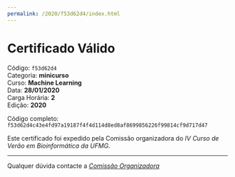 ```yaml
---
permalink: /2020/f53d62d4/index.html
---
```


# Certificado Válido

Código: `f53d62d4`<br>
Categoria: **minicurso**<br>
Curso: **Machine Learning**<br>
Data: **28/01/2020**<br>
Carga Horária: **2**<br>
Edição: **2020**<br>


Código completo: `f53d62d4c43e4fd97a19187f4f4d114d8ed8af8699856226f99814cf9d717d47`


Este certificado foi expedido pela Comissão organizadora do *IV Curso de Verão em Bioinformática da UFMG*.

----

Qualquer dúvida contacte a [_Comissão Organizadora_](<mailto:cursobioinfoufmg@gmail.com$subject=[Certificados]>)


